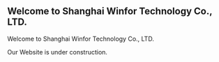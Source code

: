 ## Welcome to Shanghai Winfor Technology Co., LTD.

Welcome to Shanghai Winfor Technology Co., LTD.

Our Website is under construction.

